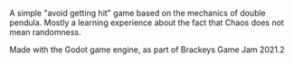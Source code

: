 A simple "avoid getting hit" game based on the mechanics of double pendula. Mostly a learning experience about the fact that Chaos does not mean randomness.

Made with the Godot game engine, as part of Brackeys Game Jam 2021.2
